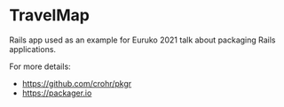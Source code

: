 # TravelMap

Rails app used as an example for Euruko 2021 talk about packaging Rails applications.

For more details:

* <https://github.com/crohr/pkgr>
* <https://packager.io>
